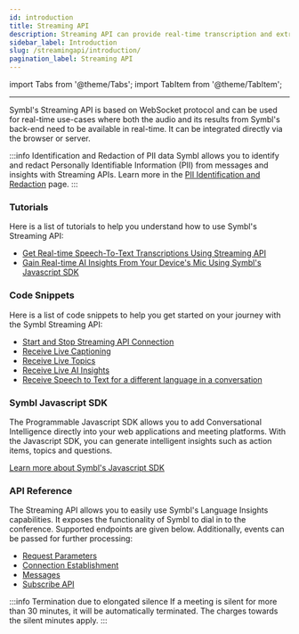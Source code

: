 ```yaml
---
id: introduction
title: Streaming API
description: Streaming API can provide real-time transcription and extract actionable insights from your conversations. Learn how to implement Symbl.ai’s Streaming API now.
sidebar_label: Introduction
slug: /streamingapi/introduction/
pagination_label: Streaming API
---
```


<head>
    <title>How to Implement Streaming API</title>
</head>

import Tabs from '@theme/Tabs';
import TabItem from '@theme/TabItem';

---

Symbl's Streaming API is based on WebSocket protocol and can be used for real-time use-cases where both the audio and its results from Symbl's back-end need to be available in real-time. It can be integrated directly via the browser or server.

:::info Identification and Redaction of PII data
Symbl allows you to identify and redact Personally Identifiable Information (PII) from messages and insights with Streaming APIs. Learn more in the [PII Identification and Redaction](/docs/concepts/redaction-pii) page.
:::

### Tutorials

Here is a list of tutorials to help you understand how to use Symbl's Streaming API:

- [Get Real-time Speech-To-Text Transcriptions Using Streaming API](/docs/streamingapi/tutorials/receive-ai-insights-from-your-web-browser)
- [Gain Real-time AI Insights From Your Device's Mic Using Symbl's Javascript SDK](/docs/javascript-sdk/tutorials/receive-ai-insights-from-your-computer)

### Code Snippets

Here is a list of code snippets to help you get started on your journey with the Symbl Streaming API:

- [Start and Stop Streaming API Connection](/docs/streamingapi/code-snippets/start-and-stop-connection)
- [Receive Live Captioning](/docs/streamingapi/code-snippets/receive-live-captioning)
- [Receive Live Topics](/docs/streamingapi/code-snippets/receive-live-topics)
- [Receive Live AI Insights](/docs/streamingapi/code-snippets/receive-live-insights/)
- [Receive Speech to Text for a different language in a conversation](/docs/streamingapi/code-snippets/receive-speech-to-text-for-different-languages)


### Symbl Javascript SDK

The Programmable Javascript SDK allows you to add Conversational Intelligence directly into your web applications and meeting platforms. With the Javascript SDK, you can generate intelligent insights such as action items, topics and questions.

[Learn more about Symbl's Javascript SDK](/docs/javascript-sdk/introduction)

### API Reference

The Streaming API allows you to easily use Symbl's Language Insights capabilities. It exposes the functionality of Symbl to dial in to the conference. Supported endpoints are given below. Additionally, events can be passed for further processing:

- [Request Parameters](/docs/streaming-api/api-reference#request-parameters)
- [Connection Establishment](/docs/streaming-api/api-reference#connection-establishment)
- [Messages](/docs/streaming-api/api-reference#messages)
- [Subscribe API](/docs/subscribe-api)

:::info Termination due to elongated silence
If a meeting is silent for more than 30 minutes, it will be automatically terminated. The charges towards the silent minutes apply.
:::
